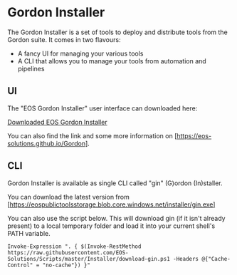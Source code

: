 # Gordon Installer

The Gordon Installer is a set of tools to deploy and distribute tools from the Gordon suite. It comes in two flavours:

- A fancy UI for managing your various tools
- A CLI that allows you to manage your tools from automation and pipelines

## UI

The "EOS Gordon Installer" user interface can downloaded here:

[Downloaded EOS Gordon Installer](https://eospublictoolsstorage.blob.core.windows.net/installer/Eos.Installer.Downloader.exe)

You can also find the link and some more information on [https://eos-solutions.github.io/Gordon].

## CLI

Gordon Installer is available as single CLI called "gin" (G)ordon (In)staller.

You can download the latest version from [https://eospublictoolsstorage.blob.core.windows.net/installer/gin.exe]

You can also use the script below. This will download gin (if it isn't already present) to a local temporary folder and load it into your current shell's PATH variable.
````
Invoke-Expression ". { $(Invoke-RestMethod https://raw.githubusercontent.com/EOS-Solutions/Scripts/master/Installer/download-gin.ps1 -Headers @{"Cache-Control" = "no-cache"}) }"
````